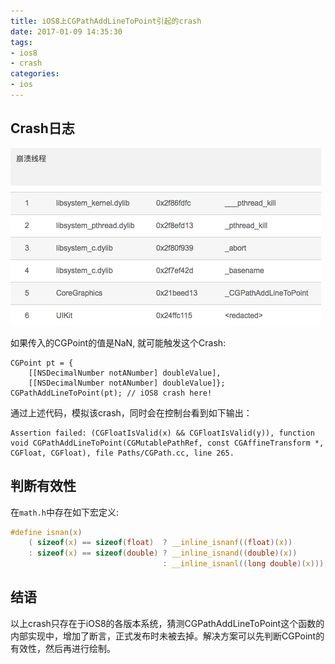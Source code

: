 ```yaml
---
title: iOS8上CGPathAddLineToPoint引起的crash
date: 2017-01-09 14:35:30
tags:
- ios8
- crash
categories:
- ios
---
```


## Crash日志
![image](/assets/images/ios8-crash-1.png)

如果传入的CGPoint的值是NaN, 就可能触发这个Crash:
```objc
CGPoint pt = {
    [[NSDecimalNumber notANumber] doubleValue],
    [[NSDecimalNumber notANumber] doubleValue]};
CGPathAddLineToPoint(pt); // iOS8 crash here!
```
通过上述代码，模拟该crash，同时会在控制台看到如下输出：
```
Assertion failed: (CGFloatIsValid(x) && CGFloatIsValid(y)), function void CGPathAddLineToPoint(CGMutablePathRef, const CGAffineTransform *, CGFloat, CGFloat), file Paths/CGPath.cc, line 265.
```
<!-- more -->
## 判断有效性
在`math.h`中存在如下宏定义:
``` c
#define isnan(x)                                                         \
    ( sizeof(x) == sizeof(float)  ? __inline_isnanf((float)(x))          \
    : sizeof(x) == sizeof(double) ? __inline_isnand((double)(x))         \
                                  : __inline_isnanl((long double)(x)))

```

## 结语
以上crash只存在于iOS8的各版本系统，猜测CGPathAddLineToPoint这个函数的内部实现中，增加了断言，正式发布时未被去掉。解决方案可以先判断CGPoint的有效性，然后再进行绘制。

